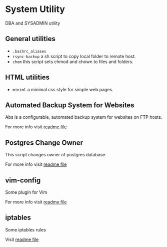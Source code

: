 System Utility
==============

DBA and SYSADMIN utility

General utilities
-----------------

* `.bashrc_aliases`
* `rsync-backup` a sh script to copy local folder to remote host. 
* `chom` this script sets chmod and chown to files and folders.

HTML utilities
--------------

* `miniml` a minimal css style for simple web pages.

Automated Backup System for Websites
------------------------------------

Abs is a configurable, automated backup system for websites on FTP hosts.

For more info visit [readme file](abs/README.md)

Postgres Change Owner
---------------------

This script changes owner of postgres database.

For more info visit [readme file](postgres-utilities/README.md#postgres-change-owner)


vim-config
----------

Some plugin for Vim

For more info visit [readme file](vim-config/README.md)


iptables
--------

Some iptables rules

Visit [readme file](iptables/README.md)


